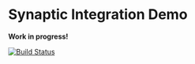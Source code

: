 # Synaptic Integration Demo

**Work in progress!**

[![Build Status](https://travis-ci.org/OpenSourceBrain/SynapticIntegration.svg?branch=master)](https://travis-ci.org/OpenSourceBrain/SynapticIntegration)
